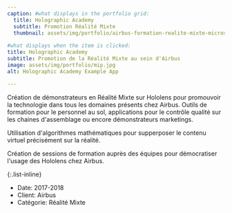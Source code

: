 ```yaml
---
caption: #what displays in the portfolio grid:
  title: Holographic Academy
  subtitle: Promotion Réalité Mixte
  thumbnail: assets/img/portfolio/airbus-formation-realite-mixte-microsoft-hololens-990x650.jpg
  
#what displays when the item is clicked:
title: Holographic Academy 
subtitle: Promotion de la Réalité Mixte au sein d'Airbus
image: assets/img/portfolio/mip.jpg
alt: Holographic Academy Example App

---
```

Création de démonstrateurs en Réalité Mixte sur Hololens pour promouvoir la technologie dans tous les domaines présents chez Airbus.
Outils de formation pour le personnel au sol, applications pour le contrôle qualité sur les chaines d'assemblage ou encore démonstrateurs marketings.

Utilisation d'algorithmes mathématiques pour supperposer le contenu virtuel précisément sur la réalité.

Création de sessions de formation auprès des équipes pour démocratiser l'usage des Hololens chez Airbus.

{:.list-inline} 
- Date: 2017-2018
- Client: Airbus
- Catégorie: Réalité Mixte